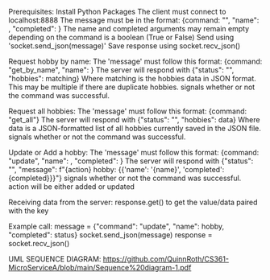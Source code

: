 Prerequisites:
  Install Python Packages
  The client must connect to localhost:8888
  The message must be in the format: {command: "<command>", "name": <hobby>, "completed": <status>}
  The name and completed arguments may remain empty depending on the command
  <status> is a boolean (True or False)
  Send using 'socket.send_json(message)'
  Save response using socket.recv_json()
  
Request hobby by name:
    The 'message' must follow this format: {command: "get_by_name", "name": <hobby>}
    The server will respond with {"status": "<status>", "hobbies": matching}
    Where matching is the hobbies data in JSON format. This may be multiple if there are duplicate hobbies.
    <status> signals whether or not the command was successful.

Request all hobbies:
    The 'message' must follow this format: {command: "get_all"}
    The server will respond with {"status": "<status>", "hobbies": data}
    Where data is a JSON-formatted list of all hobbies currently saved in the JSON file.
    <status> signals whether or not the command was successful.

Update or Add a hobby:
    The 'message' must follow this format: {command: "update", "name": <hobby>, "completed": <status>}
    The server will respond with {"status": "<status>", "message": f"{action} hobby: {{'name': '{name}', 'completed': {completed}}}"}
    <status> signals whether or not the command was successful.
    action will be either added or updated
    
Receiving data from the server:
  response.get(<key>) to get the value/data paired with the key

Example call:
    message = {"command": "update", "name": hobby, "completed": status}
    socket.send_json(message)
    response = socket.recv_json()

UML SEQUENCE DIAGRAM:
https://github.com/QuinnRoth/CS361-MicroServiceA/blob/main/Sequence%20diagram-1.pdf
